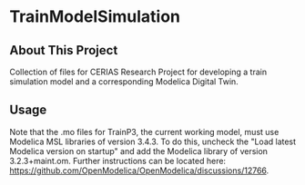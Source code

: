 # TrainModelSimulation

## About This Project
Collection of files for CERIAS Research Project for developing a train simulation model and a corresponding Modelica Digital Twin.

## Usage
Note that the .mo files for TrainP3, the current working model, must use Modelica MSL libraries of version 3.4.3. To do this, uncheck the "Load latest Modelica version on startup" and add the Modelica library of version 3.2.3+maint.om. Further instructions can be located here: https://github.com/OpenModelica/OpenModelica/discussions/12766.

